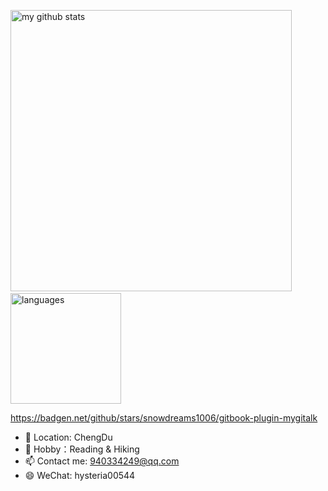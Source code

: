<p align="left">
  <img src="https://github-readme-stats.vercel.app/api?username=syaojun&show_icons=true&theme=tokyonight" alt="my github stats" width="450"/>&nbsp;
  <img src="https://github-readme-stats.vercel.app/api/top-langs/?username=syaojun&layout=compact&theme=tokyonight" alt="languages" height="177">
</p>

https://badgen.net/github/stars/snowdreams1006/gitbook-plugin-mygitalk

- 🔭 Location: ChengDu
- 🌱 Hobby：Reading & Hiking
- 📫 Contact me: 940334249@qq.com
- 😄 WeChat: hysteria00544
